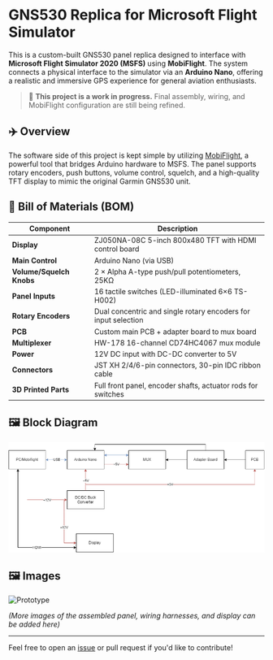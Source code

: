 # GNS530 Replica for Microsoft Flight Simulator

This is a custom-built GNS530 panel replica designed to interface with **Microsoft Flight Simulator 2020 (MSFS)** using **MobiFlight**. The system connects a physical interface to the simulator via an **Arduino Nano**, offering a realistic and immersive GPS experience for general aviation enthusiasts.

> 🚧 **This project is a work in progress.** Final assembly, wiring, and MobiFlight configuration are still being refined.

## ✈️ Overview

The software side of this project is kept simple by utilizing [MobiFlight](https://www.mobiflight.com/), a powerful tool that bridges Arduino hardware to MSFS. The panel supports rotary encoders, push buttons, volume control, squelch, and a high-quality TFT display to mimic the original Garmin GNS530 unit.

## 🧰 Bill of Materials (BOM)

| Component | Description |
|----------|-------------|
| **Display** | ZJ050NA-08C 5-inch 800x480 TFT with HDMI control board |
| **Main Control** | Arduino Nano (via USB) |
| **Volume/Squelch Knobs** | 2 × Alpha A-type push/pull potentiometers, 25KΩ |
| **Panel Inputs** | 16 tactile switches (LED-illuminated 6×6 TS-H002) |
| **Rotary Encoders** | Dual concentric and single rotary encoders for input selection |
| **PCB** | Custom main PCB + adapter board to mux board |
| **Multiplexer** | HW-178 16-channel CD74HC4067 mux module |
| **Power** | 12V DC input with DC-DC converter to 5V |
| **Connectors** | JST XH 2/4/6-pin connectors, 30-pin IDC ribbon cable |
| **3D Printed Parts** | Full front panel, encoder shafts, actuator rods for switches |


## 🖼️ Block Diagram

![Block Diagram](https://github.com/br4593/GNS530/blob/main/drawings/block_diagram.png)

## 🖼️ Images

![Prototype](20250606_175118.jpg)

*(More images of the assembled panel, wiring harnesses, and display can be added here)*

---

Feel free to open an [issue](https://github.com/YOUR_USERNAME/GNS530-replica/issues) or pull request if you'd like to contribute!
